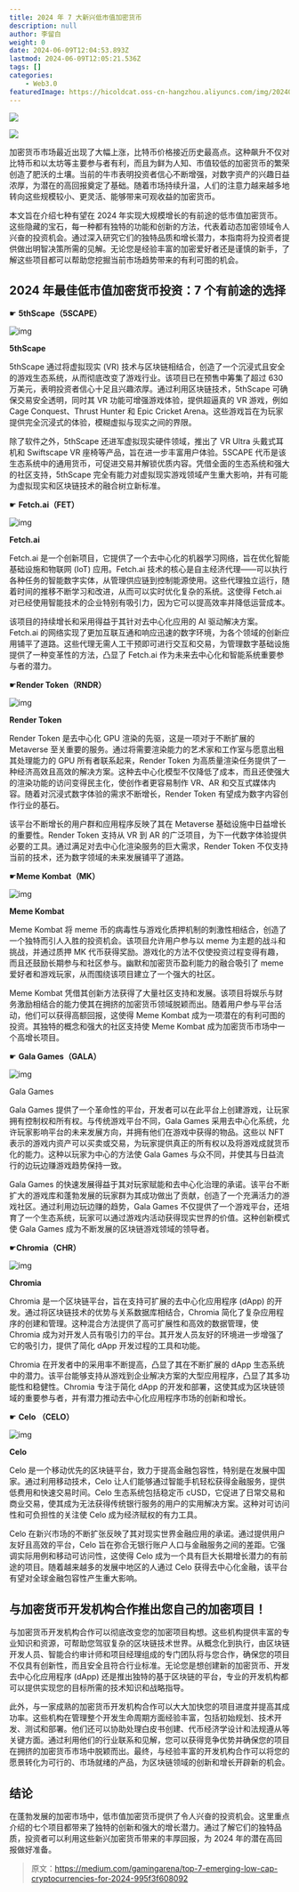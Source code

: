 ```yaml
---
title: 2024 年 7 大新兴低市值加密货币
description: null
author: 李留白
weight: 0
date: 2024-06-09T12:04:53.893Z
lastmod: 2024-06-09T12:05:21.536Z
tags: []
categories:
    - Web3.0
featuredImage: https://hicoldcat.oss-cn-hangzhou.aliyuncs.com/img/20240609200508.png
---
```


![](https://hicoldcat.oss-cn-hangzhou.aliyuncs.com/img/免责声明.png)

![](https://hicoldcat.oss-cn-hangzhou.aliyuncs.com/img/20240609200508.png)

加密货币市场最近出现了大幅上涨，比特币价格接近历史最高点。这种飙升不仅对比特币和以太坊等主要参与者有利，而且为鲜为人知、市值较低的加密货币的繁荣创造了肥沃的土壤。当前的牛市表明投资者信心不断增强，对数字资产的兴趣日益浓厚，为潜在的高回报奠定了基础。随着市场持续升温，人们的注意力越来越多地转向这些规模较小、更灵活、能够带来可观收益的加密货币。

本文旨在介绍七种有望在 2024 年实现大规模增长的有前途的低市值加密货币。这些隐藏的宝石，每一种都有独特的功能和创新的方法，代表着动态加密领域令人兴奋的投资机会。通过深入研究它们的独特品质和增长潜力，本指南将为投资者提供做出明智决策所需的见解。无论您是经验丰富的加密爱好者还是谨慎的新手，了解这些项目都可以帮助您挖掘当前市场趋势带来的有利可图的机会。

## 2024 年最佳低市值加密货币投资：7 个有前途的选择

☛ **5thScape（5SCAPE）**

![img](https://hicoldcat.oss-cn-hangzhou.aliyuncs.com/img/0*EsdY0o1h5N1r1EDD.jpg)

**5thScape**

5thScape 通过将虚拟现实 (VR) 技术与区块链相结合，创造了一个沉浸式且安全的游戏生态系统，从而彻底改变了游戏行业。该项目已在预售中筹集了超过 630 万美元，表明投资者信心十足且兴趣浓厚。通过利用区块链技术，5thScape 可确保交易安全透明，同时其 VR 功能可增强游戏体验，提供超逼真的 VR 游戏，例如 Cage Conquest、Thrust Hunter 和 Epic Cricket Arena。这些游戏旨在为玩家提供完全沉浸式的体验，模糊虚拟与现实之间的界限。

除了软件之外，5thScape 还进军虚拟现实硬件领域，推出了 VR Ultra 头戴式耳机和 Swiftscape VR 座椅等产品，旨在进一步丰富用户体验。5SCAPE 代币是该生态系统中的通用货币，可促进交易并解锁优质内容。凭借全面的生态系统和强大的社区支持，5thScape 完全有能力对虚拟现实游戏领域产生重大影响，并有可能为虚拟现实和区块链技术的融合树立新标准。

☛ **Fetch.ai（FET）**

![img](https://hicoldcat.oss-cn-hangzhou.aliyuncs.com/img/0*57e8NZMul99mb37P.jpg)

**Fetch.ai**

Fetch.ai 是一个创新项目，它提供了一个去中心化的机器学习网络，旨在优化智能基础设施和物联网 (IoT) 应用。Fetch.ai 技术的核心是自主经济代理——可以执行各种任务的智能数字实体，从管理供应链到控制能源使用。这些代理独立运行，随着时间的推移不断学习和改进，从而可以实时优化复杂的系统。这使得 Fetch.ai 对已经使用智能技术的企业特别有吸引力，因为它可以提高效率并降低运营成本。

该项目的持续增长和采用得益于其针对去中心化应用的 AI 驱动解决方案。Fetch.ai 的网络实现了更加互联互通和响应迅速的数字环境，为各个领域的创新应用铺平了道路。这些代理无需人工干预即可进行交互和交易，为管理数字基础设施提供了一种变革性的方法，凸显了 Fetch.ai 作为未来去中心化和智能系统重要参与者的潜力。

☛**Render Token（RNDR）**

![img](https://hicoldcat.oss-cn-hangzhou.aliyuncs.com/img/0*FSbxL2zkOARGJECL.jpg)

**Render Token**

Render Token 是去中心化 GPU 渲染的先驱，这是一项对于不断扩展的 Metaverse 至关重要的服务。通过将需要渲染能力的艺术家和工作室与愿意出租其处理能力的 GPU 所有者联系起来，Render Token 为高质量渲染任务提供了一种经济高效且高效的解决方案。这种去中心化模型不仅降低了成本，而且还使强大的渲染功能的访问变得民主化，使创作者更容易制作 VR、AR 和交互式媒体内容。随着对沉浸式数字体验的需求不断增长，Render Token 有望成为数字内容创作行业的基石。

该平台不断增长的用户群和应用程序反映了其在 Metaverse 基础设施中日益增长的重要性。Render Token 支持从 VR 到 AR 的广泛项目，为下一代数字体验提供必要的工具。通过满足对去中心化渲染服务的巨大需求，Render Token 不仅支持当前的技术，还为数字领域的未来发展铺平了道路。

☛**Meme Kombat（MK）**

![img](https://hicoldcat.oss-cn-hangzhou.aliyuncs.com/img/0*aREMhpCDypWXWnd9.jpeg)

**Meme Kombat**

Meme Kombat 将 meme 币的病毒性与游戏化质押机制的刺激性相结合，创造了一个独特而引人入胜的投资机会。该项目允许用户参与以 meme 为主题的战斗和挑战，并通过质押 MK 代币获得奖励。游戏化的方法不仅使投资过程变得有趣，而且还鼓励长期参与和社区参与。幽默和加密货币盈利能力的融合吸引了 meme 爱好者和游戏玩家，从而围绕该项目建立了一个强大的社区。

Meme Kombat 凭借其创新方法获得了大量社区支持和发展。该项目将娱乐与财务激励相结合的能力使其在拥挤的加密货币领域脱颖而出。随着用户参与平台活动，他们可以获得高额回报，这使得 Meme Kombat 成为一项潜在的有利可图的投资。其独特的概念和强大的社区支持使 Meme Kombat 成为加密货币市场中一个高增长项目。

☛ **Gala Games（GALA）**

![img](https://hicoldcat.oss-cn-hangzhou.aliyuncs.com/img/0*ABK_ol1visGIt-SX.jpg)

Gala Games

Gala Games 提供了一个革命性的平台，开发者可以在此平台上创建游戏，让玩家拥有控制权和所有权。与传统游戏平台不同，Gala Games 采用去中心化系统，允许玩家影响平台的未来发展方向，并拥有他们在游戏中获得的物品。这些以 NFT 表示的游戏内资产可以买卖或交易，为玩家提供真正的所有权以及将游戏成就货币化的能力。这种以玩家为中心的方法使 Gala Games 与众不同，并使其与日益流行的边玩边赚游戏趋势保持一致。

Gala Games 的快速发展得益于其对玩家赋能和去中心化治理的承诺。该平台不断扩大的游戏库和蓬勃发展的玩家群为其成功做出了贡献，创造了一个充满活力的游戏社区。通过利用边玩边赚的趋势，Gala Games 不仅提供了一个游戏平台，还培育了一个生态系统，玩家可以通过游戏内活动获得现实世界的价值。这种创新模式使 Gala Games 成为不断发展的区块链游戏领域的领导者。

☛**Chromia（CHR）**

![img](https://hicoldcat.oss-cn-hangzhou.aliyuncs.com/img/0*dxGFF7IQsU0gGRI_.jpg)

**Chromia**

Chromia 是一个区块链平台，旨在支持可扩展的去中心化应用程序 (dApp) 的开发。通过将区块链技术的优势与关系数据库相结合，Chromia 简化了复杂应用程序的创建和管理。这种混合方法提供了高可扩展性和高效的数据管理，使 Chromia 成为对开发人员有吸引力的平台。其开发人员友好的环境进一步增强了它的吸引力，提供了简化 dApp 开发过程的工具和功能。

Chromia 在开发者中的采用率不断提高，凸显了其在不断扩展的 dApp 生态系统中的潜力。该平台能够支持从游戏到企业解决方案的大型应用程序，凸显了其多功能性和稳健性。Chromia 专注于简化 dApp 的开发和部署，这使其成为区块链领域的重要参与者，并有潜力推动去中心化应用程序市场的创新和增长。

☛ **Celo （CELO）**

![img](https://hicoldcat.oss-cn-hangzhou.aliyuncs.com/img/0*G1k9PAHLB0BFjtUL.png)

**Celo**

Celo 是一个移动优先的区块链平台，致力于提高金融包容性，特别是在发展中国家。通过利用移动技术，Celo 让人们能够通过智能手机轻松获得金融服务，提供低费用和快速交易时间。Celo 生态系统包括稳定币 cUSD，它促进了日常交易和商业交易，使其成为无法获得传统银行服务的用户的实用解决方案。这种对可访问性和可负担性的关注使 Celo 成为经济赋权的有力工具。

Celo 在新兴市场的不断扩张反映了其对现实世界金融应用的承诺。通过提供用户友好且高效的平台，Celo 旨在弥合无银行账户人口与金融服务之间的差距。它强调实际用例和移动可访问性，这使得 Celo 成为一个具有巨大长期增长潜力的有前途的项目。随着越来越多的发展中地区的人通过 Celo 获得去中心化金融，该平台有望对全球金融包容性产生重大影响。

## 与加密货币开发机构合作推出您自己的加密项目！

与加密货币开发机构合作可以彻底改变您的加密项目构想。这些机构提供丰富的专业知识和资源，可帮助您驾驭复杂的区块链技术世界。从概念化到执行，由区块链开发人员、智能合约审计师和项目经理组成的专门团队将与您合作，确保您的项目不仅具有创新性，而且安全且符合行业标准。无论您是想创建新的加密货币、开发去中心化应用程序 (dApp) 还是推出独特的基于区块链的平台，专业的开发机构都可以提供实现您的目标所需的技术知识和战略指导。

此外，与一家成熟的加密货币开发机构合作可以大大加快您的项目进度并提高其成功率。这些机构在管理整个开发生命周期方面经验丰富，包括初始规划、技术开发、测试和部署。他们还可以协助处理白皮书创建、代币经济学设计和法规遵从等关键方面。通过利用他们的行业联系和见解，您可以获得竞争优势并确保您的项目在拥挤的加密货币市场中脱颖而出。最终，与经验丰富的开发机构合作可以将您的愿景转化为可行的、市场就绪的产品，为区块链领域的创新和增长开辟新的机会。

## 结论

在蓬勃发展的加密市场中，低市值加密货币提供了令人兴奋的投资机会。这里重点介绍的七个项目都带来了独特的创新和强大的增长潜力。通过了解它们的独特品质，投资者可以利用这些新兴加密货币带来的丰厚回报，为 2024 年的潜在高回报做好准备。

> 原文：https://medium.com/gamingarena/top-7-emerging-low-cap-cryptocurrencies-for-2024-995f3f608092